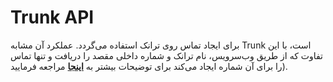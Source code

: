 

#  Trunk API

برای ایجاد تماس روی ترانک استفاده می‌‌گردد. عملکرد آن مشابه Trunk است، با این تفاوت که از طریق وب‌‌سرویس، نام ترانک و شماره داخلی مقصد را دریافت و تنها تماس را برای آن شماره ایجاد می‌‌کند برای توضیحات بیشتر به **[اینجا](/docs/api/callcenter_api/SimoTelClient/ComponentsApi/trunk_api)** مراجعه فرمایید).

